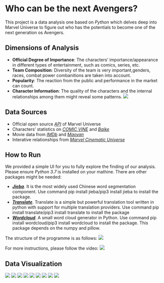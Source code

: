 # Who can be the next Avengers?

This project is a data analysis one based on _Python_ which delves deep into Marvel Universe to figure out who has the potentials to become one of the next generation os Avengers. 

## Dimensions of Analysis 
* __Official Degree of Importance__: The characters’ importance/appearance in different types of entertainment, such as comics, series, etc.
* __Team Composition__: Diversity of the team is very important,genders, races, combat power combanitions are taken into account.
* __Popularity__: The reaction from the public and performance in the market can count.
* __Character Information__: The quality of the characters and the internal relationships among them might reveal some patterns.
![](https://res.cloudinary.com/dvrxfispp/image/upload/v1583118115/Github/dimensions_o8oaz0.png)

## Data Sources
* Official open source [_API_](https://developer.marvel.com) of Marvel Universe
* Characters’ statistics on [_COMIC VINE_](https://comicvine.gamespot.com/) and [_Baike_](https://baike.baidu.com/item/%E6%BC%AB%E5%A8%81%E4%BA%BA%E7%89%A9%E8%83%BD%E5%8A%9B%E6%95%B0%E5%80%BC/17935032?fr=aladdin)
* Movie data from [_IMDb_](www.imdb.com) and [_Maoyan_](https://maoyan.com/)
* Interative relationships from [_Marvel Cinematic Universe_](https://graphics.straitstimes.com/STI/STIMEDIA/Interactives/2018/04/marvel-cinematic-universe-whos-who-interactive/)

## How to Run
We provided a simple UI for you to fully explore the finding of our analysis. Please ensure _Python 3.7_ is installed on your mathine. There are other packages might be needed:
*	__*[Jieba](https://pypi.python.org/pypi/jieba/ )*__. It is the most widely used Chinese word segmentation component. Use command pip install jieba/pip3 install jieba to install the package. 
*	__*[Translate](https://pypi.org/project/translate/)*__. Translate is a simple but powerful translation tool written in python with support for multiple translation providers. Use command pip install translate/pip3 install translate to install the package
*	__*[Wordcloud](https://pypi.org/project/wordcloud/)*__. A small word cloud generator in Python. Use command pip install wordcloud/pip3 install wordcloud to install the package. This package depends on the numpy and pillow.

The structure of the programme is as follows:
![](https://res.cloudinary.com/dvrxfispp/image/upload/v1583116559/Github/mindmap_bbkd70.png)

For more instructions, please follow the video:
[![](https://res.cloudinary.com/dvrxfispp/image/upload/v1583120017/Github/marvel10_nx9b3k.png)](https://www.youtube.com/watch?v=6X-p-oBQT18)

## Data Visualization
![](https://res.cloudinary.com/dvrxfispp/image/upload/v1583119383/Github/Avengers2_gddksa.png)
![](https://res.cloudinary.com/dvrxfispp/image/upload/v1583119369/Github/avengers1_pmr0ya.png)
![](https://res.cloudinary.com/dvrxfispp/image/upload/v1583120263/Github/marvel1_ecx1hx.png)
![](https://res.cloudinary.com/dvrxfispp/image/upload/v1583119375/Github/avengers4_to81nm.png)
![](https://res.cloudinary.com/dvrxfispp/image/upload/v1583119383/Github/avengers5_hrhpwx.png)
![](https://res.cloudinary.com/dvrxfispp/image/upload/v1583120291/Github/marvel2_qtn9o1.png)
![](https://res.cloudinary.com/dvrxfispp/image/upload/v1583119395/Github/avengers7_f7hmfh.png)
![](https://res.cloudinary.com/dvrxfispp/image/upload/v1583119390/Github/avengers8_bs3jvh.png)
![](https://res.cloudinary.com/dvrxfispp/image/upload/v1583120272/Github/marvel3_f7rsjb.png)
